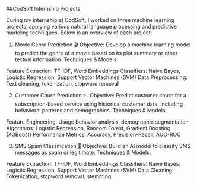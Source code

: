 ##CodSoft Internship Projects

During my internship at CodSoft, I worked on three machine learning projects, applying various natural language processing and predictive modeling techniques. Below is an overview of each project:

1. Movie Genre Prediction 🎬
Objective: Develop a machine learning model to predict the genre of a movie based on its plot summary or other textual information.
Techniques & Models:

Feature Extraction: TF-IDF, Word Embeddings
Classifiers: Naive Bayes, Logistic Regression, Support Vector Machines (SVM)
Data Preprocessing: Text cleaning, tokenization, stopword removal


2. Customer Churn Prediction 📉
Objective: Predict customer churn for a subscription-based service using historical customer data, including behavioral patterns and demographics.
Techniques & Models:

Feature Engineering: Usage behavior analysis, demographic segmentation
Algorithms: Logistic Regression, Random Forest, Gradient Boosting (XGBoost)
Performance Metrics: Accuracy, Precision-Recall, AUC-ROC


3. SMS Spam Classification 📩
Objective: Build an AI model to classify SMS messages as spam or legitimate.
Techniques & Models:

Feature Extraction: TF-IDF, Word Embeddings
Classifiers: Naive Bayes, Logistic Regression, Support Vector Machines (SVM)
Data Cleaning: Tokenization, stopword removal, stemming
